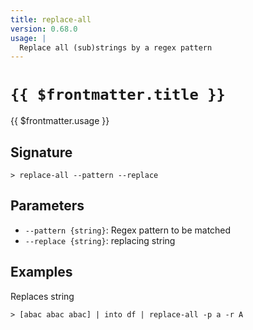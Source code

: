 ```yaml
---
title: replace-all
version: 0.68.0
usage: |
  Replace all (sub)strings by a regex pattern
---
```


# <code>{{ $frontmatter.title }}</code>

<div style='white-space: pre-wrap;'>{{ $frontmatter.usage }}</div>

## Signature

```> replace-all --pattern --replace```

## Parameters

 -  `--pattern {string}`: Regex pattern to be matched
 -  `--replace {string}`: replacing string

## Examples

Replaces string
```shell
> [abac abac abac] | into df | replace-all -p a -r A
```
